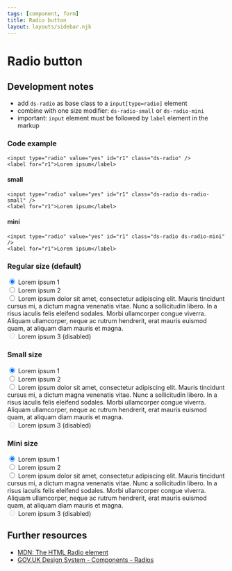 ```yaml
---
tags: [component, form]
title: Radio button
layout: layouts/sidebar.njk
---
```


# Radio button

## Development notes

- add `ds-radio` as base class to a `input[type=radio]` element
- combine with one size modifier: `ds-radio-small` or `ds-radio-mini`
- important: `input` element must be followed by `label` element in the markup

### Code example

```
<input type="radio" value="yes" id="r1" class="ds-radio" />
<label for="r1">Lorem ipsum</label>
```

#### small

```
<input type="radio" value="yes" id="r1" class="ds-radio ds-radio-small" />
<label for="r1">Lorem ipsum</label>
```

#### mini

```
<input type="radio" value="yes" id="r1" class="ds-radio ds-radio-mini" />
<label for="r1">Lorem ipsum</label>
```

### Regular size (default)

<div class="ds-stack-24">
  <div>
    <input type="radio" name="radios" value="1" id="r0" checked class="ds-radio" />
    <label for="r0">Lorem ipsum 1</label>
  </div>

  <div>
    <input type="radio" name="radios" value="2" id="r1" class="ds-radio" />
    <label for="r1">Lorem ipsum 2</label>
  </div>

  <div>
    <input type="radio" name="radios" value="4" id="r3" class="ds-radio" />
    <label for="r3">
      Lorem ipsum dolor sit amet, consectetur adipiscing elit. Mauris tincidunt
      cursus mi, a dictum magna venenatis vitae. Nunc a sollicitudin libero. In
      a risus iaculis felis eleifend sodales. Morbi ullamcorper congue viverra.
      Aliquam ullamcorper, neque ac rutrum hendrerit, erat mauris euismod quam,
      at aliquam diam mauris et magna.
    </label>
  </div>

  <div>
    <input type="radio" name="radios" value="3" id="r2" disabled class="ds-radio" />
    <label for="r2">Lorem ipsum 3 (disabled)</label>
  </div>
</div>

### Small size

<div class="ds-stack-16">
  <div>
    <input type="radio" name="sradios" value="1" id="sr0" checked class="ds-radio ds-radio-small" />
    <label for="sr0">Lorem ipsum 1</label>
  </div>

  <div>
    <input type="radio" name="sradios" value="2" id="sr1" class="ds-radio ds-radio-small" />
    <label for="sr1">Lorem ipsum 2</label>
  </div>

  <div>
    <input type="radio" name="sradios" value="4" id="sr3" class="ds-radio ds-radio-small" />
    <label for="sr3">
      Lorem ipsum dolor sit amet, consectetur adipiscing elit. Mauris tincidunt
      cursus mi, a dictum magna venenatis vitae. Nunc a sollicitudin libero. In
      a risus iaculis felis eleifend sodales. Morbi ullamcorper congue viverra.
      Aliquam ullamcorper, neque ac rutrum hendrerit, erat mauris euismod quam,
      at aliquam diam mauris et magna.
    </label>
  </div>

  <div>
    <input type="radio" name="sradios" value="3" id="sr2" disabled class="ds-radio ds-radio-small" />
    <label for="sr2">Lorem ipsum 3 (disabled)</label>
  </div>
</div>

### Mini size

<div class="ds-stack-8">
  <div>
    <input type="radio" name="mradios" value="1" id="mr0" checked class="ds-radio ds-radio-mini" />
    <label for="mr0">Lorem ipsum 1</label>
  </div>

  <div>
    <input type="radio" name="mradios" value="2" id="mr1" class="ds-radio ds-radio-mini" />
    <label for="mr1">Lorem ipsum 2</label>
  </div>

  <div>
    <input type="radio" name="mradios" value="4" id="mr3" class="ds-radio ds-radio-mini" />
    <label for="mr3">
      Lorem ipsum dolor sit amet, consectetur adipiscing elit. Mauris tincidunt
      cursus mi, a dictum magna venenatis vitae. Nunc a sollicitudin libero. In
      a risus iaculis felis eleifend sodales. Morbi ullamcorper congue viverra.
      Aliquam ullamcorper, neque ac rutrum hendrerit, erat mauris euismod quam,
      at aliquam diam mauris et magna.
    </label>
  </div>

  <div>
    <input type="radio" name="mradios" value="3" id="mr2" disabled class="ds-radio ds-radio-mini" />
    <label for="mr2">Lorem ipsum 3 (disabled)</label>
  </div>
</div>

## Further resources

- [MDN: The HTML Radio element](https://developer.mozilla.org/en-US/docs/Web/HTML/Element/input/radio)
- [GOV.UK Design System - Components - Radios](https://design-system.service.gov.uk/components/radios/)
